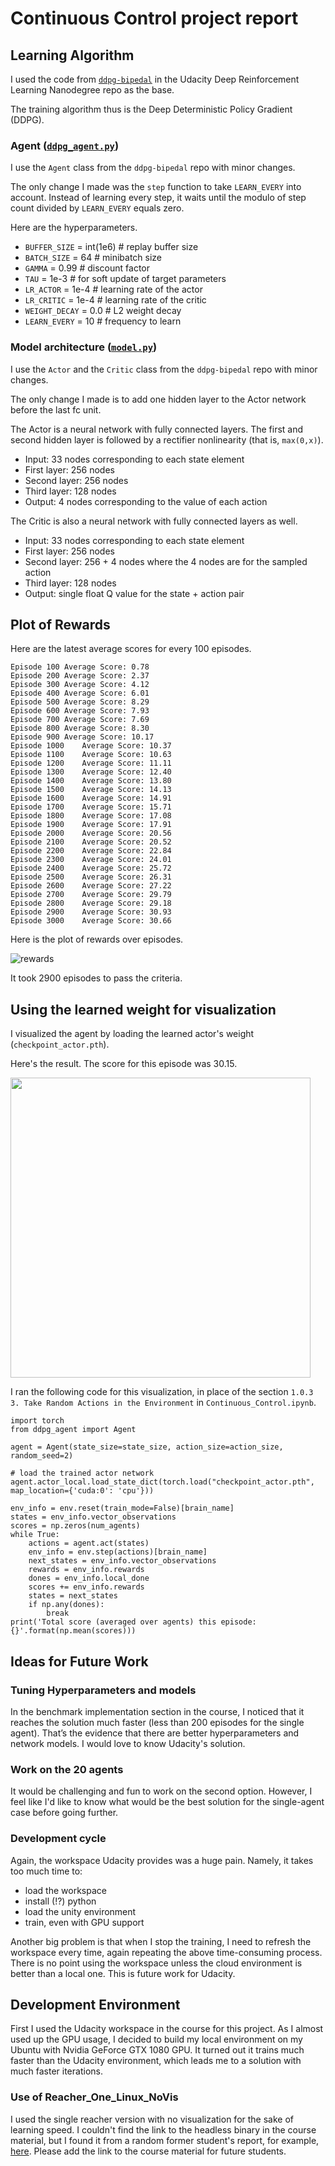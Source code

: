 # Continuous Control project report

## Learning Algorithm

I used the code from [`ddpg-bipedal`](https://github.com/udacity/deep-reinforcement-learning/tree/master/ddpg-bipedal) in the Udacity Deep Reinforcement Learning Nanodegree repo as the base.

The training algorithm thus is the Deep Deterministic Policy Gradient (DDPG).

### Agent ([`ddpg_agent.py`](ddpg_agent.py))
I use the `Agent` class from the `ddpg-bipedal` repo with minor changes.

The only change I made was the `step` function to take `LEARN_EVERY` into account. Instead of learning every step, it waits until the modulo of step count divided by `LEARN_EVERY` equals zero.

Here are the hyperparameters.
- `BUFFER_SIZE` = int(1e6)  # replay buffer size
- `BATCH_SIZE` = 64         # minibatch size
- `GAMMA` = 0.99            # discount factor
- `TAU` = 1e-3              # for soft update of target parameters
- `LR_ACTOR` = 1e-4         # learning rate of the actor 
- `LR_CRITIC` = 1e-4        # learning rate of the critic
- `WEIGHT_DECAY` = 0.0      # L2 weight decay
- `LEARN_EVERY` = 10        # frequency to learn

### Model architecture ([`model.py`](model.py))
I use the `Actor` and the `Critic` class from the `ddpg-bipedal` repo with minor changes.

The only change I made is to add one hidden layer to the Actor network before the last fc unit.

The Actor is a neural network with fully connected layers. The first and second hidden layer is followed by a rectifier nonlinearity (that is, `max(0,x)`).

- Input: 33 nodes corresponding to each state element
- First layer: 256 nodes
- Second layer: 256 nodes
- Third layer: 128 nodes
- Output: 4 nodes corresponding to the value of each action

The Critic is also a neural network with fully connected layers as well.
- Input: 33 nodes corresponding to each state element
- First layer: 256 nodes
- Second layer: 256 + 4 nodes where the 4 nodes are for the sampled action
- Third layer: 128 nodes
- Output: single float Q value for the state + action pair

## Plot of Rewards
Here are the latest average scores for every 100 episodes. 
```
Episode 100	Average Score: 0.78
Episode 200	Average Score: 2.37
Episode 300	Average Score: 4.12
Episode 400	Average Score: 6.01
Episode 500	Average Score: 8.29
Episode 600	Average Score: 7.93
Episode 700	Average Score: 7.69
Episode 800	Average Score: 8.30
Episode 900	Average Score: 10.17
Episode 1000	Average Score: 10.37
Episode 1100	Average Score: 10.63
Episode 1200	Average Score: 11.11
Episode 1300	Average Score: 12.40
Episode 1400	Average Score: 13.80
Episode 1500	Average Score: 14.13
Episode 1600	Average Score: 14.91
Episode 1700	Average Score: 15.71
Episode 1800	Average Score: 17.08
Episode 1900	Average Score: 17.91
Episode 2000	Average Score: 20.56
Episode 2100	Average Score: 20.52
Episode 2200	Average Score: 22.84
Episode 2300	Average Score: 24.01
Episode 2400	Average Score: 25.72
Episode 2500	Average Score: 26.31
Episode 2600	Average Score: 27.22
Episode 2700	Average Score: 29.79
Episode 2800	Average Score: 29.18
Episode 2900	Average Score: 30.93
Episode 3000	Average Score: 30.66
```

Here is the plot of rewards over episodes.

![rewards](https://user-images.githubusercontent.com/1985201/119428521-07d21400-bcdb-11eb-8f9c-c762c6e62bbe.png)

It took 2900 episodes to pass the criteria.

## Using the learned weight for visualization
I visualized the agent by loading the learned actor's weight (`checkpoint_actor.pth`).

Here's the result. The score for this episode was 30.15.

<img src="Reacher_with_learned_weights.gif" width=480>

I ran the following code for this visualization, in place of the section `1.0.3  3. Take Random Actions in the Environment` in `Continuous_Control.ipynb`.

```
import torch
from ddpg_agent import Agent
 
agent = Agent(state_size=state_size, action_size=action_size, random_seed=2)

# load the trained actor network
agent.actor_local.load_state_dict(torch.load("checkpoint_actor.pth", map_location={'cuda:0': 'cpu'}))

env_info = env.reset(train_mode=False)[brain_name]
states = env_info.vector_observations
scores = np.zeros(num_agents)
while True:
    actions = agent.act(states)
    env_info = env.step(actions)[brain_name]
    next_states = env_info.vector_observations
    rewards = env_info.rewards
    dones = env_info.local_done
    scores += env_info.rewards
    states = next_states
    if np.any(dones):
        break
print('Total score (averaged over agents) this episode: {}'.format(np.mean(scores)))
```

## Ideas for Future Work

### Tuning Hyperparameters and models
In the benchmark implementation section in the course, I noticed that it reaches the solution much faster (less than 200 episodes for the single agent). That’s the evidence that there are better hyperparameters and network models. I would love to know Udacity's solution.

### Work on the 20 agents
It would be challenging and fun to work on the second option. However, I feel like I'd like to know what would be the best solution for the single-agent case before going further. 

### Development cycle
Again, the workspace Udacity provides was a huge pain. Namely, it takes too much time to: 
- load the workspace
- install (!?) python
- load the unity environment
- train, even with GPU support

Another big problem is that when I stop the training, I need to refresh the workspace every time, again repeating the above time-consuming process.
There is no point using the workspace unless the cloud environment is better than a local one. This is future work for Udacity.

## Development Environment
First I used the Udacity workspace in the course for this project. As I almost used up the GPU usage, I decided to build my local environment on my Ubuntu with Nvidia GeForce GTX 1080 GPU. It turned out it trains much faster than the Udacity environment, which leads me to a solution with much faster iterations.

### Use of Reacher_One_Linux_NoVis
I used the single reacher version with no visualization for the sake of learning speed. I couldn't find the link to the headless binary in the course material, but I found it from a random former student's report, for example, [here](https://github.com/bobiblazeski/reacher).
Please add the link to the course material for future students.